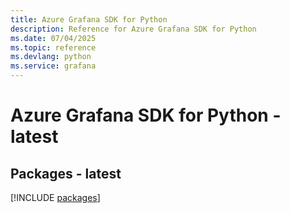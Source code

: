 ```yaml
---
title: Azure Grafana SDK for Python
description: Reference for Azure Grafana SDK for Python
ms.date: 07/04/2025
ms.topic: reference
ms.devlang: python
ms.service: grafana
---
```

# Azure Grafana SDK for Python - latest
## Packages - latest
[!INCLUDE [packages](grafana-index.md)]